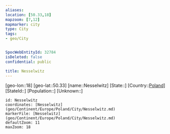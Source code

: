 ```yaml
---
aliases: 
location: [50.33,18]
mapzoom: [7,12] 
mapmarker: city 
type: City
tags:
- geo/City


SpocWebEntityId: 32784
isDeleted: false
confidential: public

title: Nesselwitz
---
```

[geo-lon::18]
[geo-lat::50.33]
[name::Nesselwitz]
[State::]
[Country::[Poland](geo/Continent/Europe/Poland.md)]
[StateId::]
[Population::]
[Unknown::]


```leaflet
id: Nesselwitz
coordinates: [Nesselwitz](geo/Continent/Europe/Poland/City/Nesselwitz.md)
markerFile: [Nesselwitz](geo/Continent/Europe/Poland/City/Nesselwitz.md)
defaultZoom: 11 
maxZoom: 18
```


